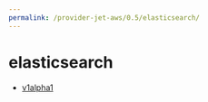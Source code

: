 ```yaml
---
permalink: /provider-jet-aws/0.5/elasticsearch/
---
```


# elasticsearch



* [v1alpha1](v1alpha1/index.md)